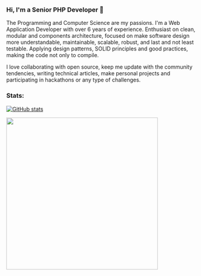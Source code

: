 ### Hi, I'm a Senior PHP Developer 👋 

The Programming and Computer Science are my passions. I'm a Web Application Developer with over 6 years of experience. Enthusiast on clean, modular and components architecture, focused on make software design more understandable, maintainable, scalable, robust, and last and not least testable. Applying design patterns, SOLID principles and good practices, making the code not only to compile.

I love collaborating with open source, keep me update with the community tendencies, writing technical articles, make personal projects and participating in hackathons or any type of challenges. 

### Stats:
[![GitHub stats](https://github-readme-stats.vercel.app/api?username=bill-calaway&show_icons=true&count_private=true&hide=issues,contribs)](https://github.com/vmadalin/)

<img width="400px" align="center" 
               src="https://github-readme-stats.vercel.app/api/top-langs/?username=bill-calaway&hide=html,php,blade,makefile,vhdl,c,qmake,css&langs_count=6&layout=compact&theme=dracula" />
